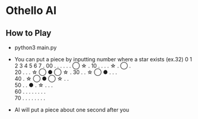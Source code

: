 # Othello AI

## How to Play
  - python3 main.py
  - You can put a piece by inputting number where a star exists (ex.32)
       0 1 2 3 4 5 6 7 . 
    00 . . . . . . ◯ ☆ . 
    10 . . . . ☆ . ◯ .  
    20 . . . ☆ ◯ ● ◯ ☆ . 
    30 . . ☆ ◯ ● . . .  
    40 . ☆ ◯ ● ◯ ☆ . .  
    50 . . ● . ☆ . . .  
    60 . . . . . . . .  
    70 . . . . . . . .  

  - AI will put a piece about one second after you